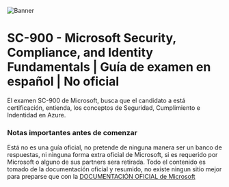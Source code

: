 ![Banner](https://github.com/IsuiLugo/SC-900_GUIA_DE_EXAMEN_MICROSOFT/blob/main/Images/gu%C3%ADa%20de%20estudio%20MS%20sc-900%20.png?raw=true)
# SC-900 - Microsoft Security, Compliance, and Identity Fundamentals | Guía de examen en español | No oficial
El examen SC-900 de Microsoft, busca que el candidato a está certificación, entienda, los conceptos de Seguridad, Cumplimiento e Indentidad en Azure.
### Notas importantes antes de comenzar
Está no es una guía oficial, no pretende de ninguna manera ser un banco de respuestas, ni ninguna forma extra oficial de Microsoft, si es requerido por Microsoft o alguno de sus partners sera retirada. Todo el contenido es tomado de la documentación oficial y resumido, no existe ningun sitio mejor para preparse que con la [DOCUMENTACIÓN OFICIAL de Microsoft](https://learn.microsoft.com/en-us/certifications/security-compliance-and-identity-fundamentals/)  
